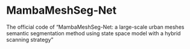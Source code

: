 # MambaMeshSeg-Net
The official code of “MambaMeshSeg-Net: a large-scale urban meshes semantic segmentation method using state space model with a hybrid scanning strategy”
